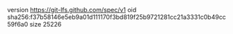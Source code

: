 version https://git-lfs.github.com/spec/v1
oid sha256:f37b58146e5eb9a01d111170f3bd819f25b9721281cc21a3331c0b49cc59f6a0
size 25226
